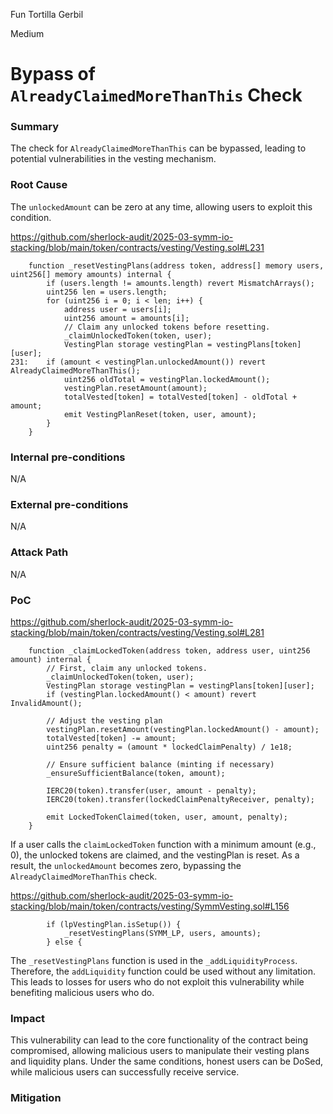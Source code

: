 Fun Tortilla Gerbil

Medium

# Bypass of `AlreadyClaimedMoreThanThis` Check

### Summary
The check for `AlreadyClaimedMoreThanThis` can be bypassed, leading to potential vulnerabilities in the vesting mechanism.

### Root Cause
The `unlockedAmount` can be zero at any time, allowing users to exploit this condition.

https://github.com/sherlock-audit/2025-03-symm-io-stacking/blob/main/token/contracts/vesting/Vesting.sol#L231
```solidity
	function _resetVestingPlans(address token, address[] memory users, uint256[] memory amounts) internal {
		if (users.length != amounts.length) revert MismatchArrays();
		uint256 len = users.length;
		for (uint256 i = 0; i < len; i++) {
			address user = users[i];
			uint256 amount = amounts[i];
			// Claim any unlocked tokens before resetting.
			_claimUnlockedToken(token, user);
			VestingPlan storage vestingPlan = vestingPlans[token][user];
231:	if (amount < vestingPlan.unlockedAmount()) revert AlreadyClaimedMoreThanThis();
			uint256 oldTotal = vestingPlan.lockedAmount();
			vestingPlan.resetAmount(amount);
			totalVested[token] = totalVested[token] - oldTotal + amount;
			emit VestingPlanReset(token, user, amount);
		}
	}
```

### Internal pre-conditions
N/A

### External pre-conditions
N/A

### Attack Path
N/A

### PoC
https://github.com/sherlock-audit/2025-03-symm-io-stacking/blob/main/token/contracts/vesting/Vesting.sol#L281
```solidity
	function _claimLockedToken(address token, address user, uint256 amount) internal {
		// First, claim any unlocked tokens.
		_claimUnlockedToken(token, user);
		VestingPlan storage vestingPlan = vestingPlans[token][user];
		if (vestingPlan.lockedAmount() < amount) revert InvalidAmount();

		// Adjust the vesting plan
		vestingPlan.resetAmount(vestingPlan.lockedAmount() - amount);
		totalVested[token] -= amount;
		uint256 penalty = (amount * lockedClaimPenalty) / 1e18;

		// Ensure sufficient balance (minting if necessary)
		_ensureSufficientBalance(token, amount);

		IERC20(token).transfer(user, amount - penalty);
		IERC20(token).transfer(lockedClaimPenaltyReceiver, penalty);

		emit LockedTokenClaimed(token, user, amount, penalty);
	}
```
If a user calls the `claimLockedToken` function with a minimum amount (e.g., 0), the unlocked tokens are claimed, and the vestingPlan is reset.
As a result, the `unlockedAmount` becomes zero, bypassing the `AlreadyClaimedMoreThanThis` check.

https://github.com/sherlock-audit/2025-03-symm-io-stacking/blob/main/token/contracts/vesting/SymmVesting.sol#L156
```solidity
		if (lpVestingPlan.isSetup()) {
			_resetVestingPlans(SYMM_LP, users, amounts);
		} else {
```
The `_resetVestingPlans` function is used in the `_addLiquidityProcess`.
Therefore, the `addLiquidity` function could be used without any limitation.
This leads to losses for users who do not exploit this vulnerability while benefiting malicious users who do.

### Impact
This vulnerability can lead to the core functionality of the contract being compromised, allowing malicious users to manipulate their vesting plans and liquidity plans.
Under the same conditions, honest users can be DoSed, while malicious users can successfully receive service.

### Mitigation
